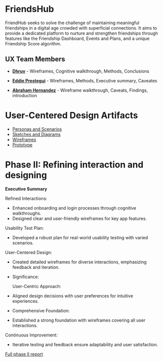 
# FriendsHub

FriendHub seeks to solve the challenge of maintaining meaningful friendships in a digital age crowded with superficial connections. It aims to provide a dedicated platform to nurture and strengthen friendships through features like the Friendship Dashboard, Events and Plans, and a unique Friendship Score algorithm.

## UX Team Members

* **[Dhruv](https://github.com/UsabilityEngineering/ux-portfolio-dbahlgit)** -  Wireframes, Cognitive walkthrough, Methods, Conclusions
> 
* **[Eddie Prestegui](https://usabilityengineering.github.io/ux-portfolio-Eddieprestegui/)** - Wireframes, Methods, Executive summary, Caveates 
>
* **[Abraham Hernandez](https://github.com/UsabilityEngineering/ux-portfolio-AbramHernandez)** - Wireframe walkthrough, Caveats, Findings, introduction
>

# User-Centered Design Artifacts
 

* [Personas and Scenarios](personas/)
* [Sketches and Diagrams](sketches/)
* [Wireframes](wireframes/)
* [Prototype](#)

# Phase II: Refining interaction and designing

**Executive Summary**

Refined Interactions:

* Enhanced onboarding and login processes through cognitive walkthroughs.
* Designed clear and user-friendly wireframes for key app features.

Usability Test Plan:

* Developed a robust plan for real-world usability testing with varied scenarios.

User-Centered Design:

* Created detailed wireframes for diverse interactions, emphasizing feedback and iteration.

* Significance:

  User-Centric Approach:

* Aligned design decisions with user preferences for intuitive experiences.

* Comprehensive Foundation:

* Established a strong foundation with wireframes covering all user interactions.

Continuous Improvement:

* Iterative testing and feedback ensure adaptability and user satisfaction.

[Full phase II report](phaseII/)



